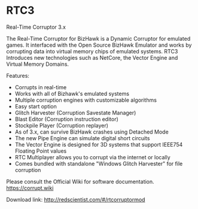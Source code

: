 # RTC3
Real-Time Corruptor 3.x

The Real-Time Corruptor for BizHawk is a Dynamic Corruptor for emulated games. It interfaced with the Open Source BizHawk Emulator and works by corrupting data into virtual memory chips of emulated systems. RTC3 Introduces new technologies such as NetCore, the Vector Engine and Virtual Memory Domains.

Features:
- Corrupts in real-time
- Works with all of Bizhawk's emulated systems
- Multiple corruption engines with customizable algorithms
- Easy start option
- Glitch Harvester (Corruption Savestate Manager)
- Blast Editor (Corruption instruction editor)
- Stockpile Player (Corruption replayer)
- As of 3.x, can survive BizHawk crashes using Detached Mode
- The new Pipe Engine can simulate digital short circuits
- The Vector Engine is designed for 3D systems that support IEEE754 Floating Point values
- RTC Multiplayer allows you to corrupt via the internet or locally
- Comes bundled with standalone "Windows Glitch Harvester" for file corruption

Please consult the Official Wiki for software documentation. https://corrupt.wiki

Download link: http://redscientist.com/#/rtcorruptormod
